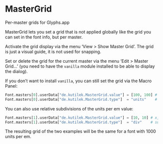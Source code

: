 # MasterGrid
Per-master grids for Glyphs.app

MasterGrid lets you set a grid that is not applied globally like the grid you can set in the font info, but per master.

Activate the grid display via the menu ‘View > Show Master Grid’. The grid is just a visual guide, it is not used for snapping.

Set or delete the grid for the current master via the menu ‘Edit > Master Grid…’ (you need to have the `vanilla` module installed to be able to display the dialog).

If you don’t want to install `vanilla`, you can still set the grid via the Macro Panel:

```python
Font.masters[0].userData["de.kutilek.MasterGrid.value"] = [100, 100] # x, y
Font.masters[0].userData["de.kutilek.MasterGrid.type"]  = "units"    # absolute font units
```
You can also use relative subdivisions of the units per em value:

```python
Font.masters[1].userData["de.kutilek.MasterGrid.value"] = [10, 10] # x, y
Font.masters[1].userData["de.kutilek.MasterGrid.type"]  = "div"    # subdivision of the em value
```

The resulting grid of the two examples will be the same for a font with 1000 units per em.
